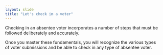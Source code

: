 ```yaml
---
layout: slide
title: "Let's check in a voter"
---
```

Checking in an absentee voter incorporates a number of steps that must be followed deliberately and accurately.
  
Once you master these fundamentals, you will recognize the various types of voter submissions and be able to check in any type of absentee voter.